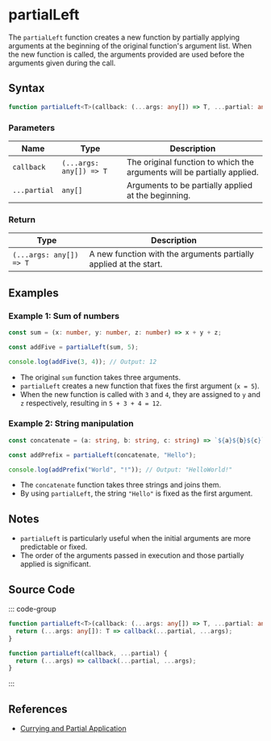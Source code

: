 # partialLeft

The `partialLeft` function creates a new function by partially applying arguments at the beginning of the original function's argument list. When the new function is called, the arguments provided are used before the arguments given during the call.

## Syntax

```typescript
function partialLeft<T>(callback: (...args: any[]) => T, ...partial: any[]): (...args: any[]) => T;
```

### Parameters

| Name        | Type                      | Description                                                         |
|-------------|---------------------------|---------------------------------------------------------------------|
| `callback`  | `(...args: any[]) => T`   | The original function to which the arguments will be partially applied. |
| `...partial`| `any[]`                   | Arguments to be partially applied at the beginning.               |

### Return

| Type                      | Description                                                  |
|---------------------------|------------------------------------------------------------|
| `(...args: any[]) => T` | A new function with the arguments partially applied at the start.  |

## Examples

### Example 1: Sum of numbers
```typescript
const sum = (x: number, y: number, z: number) => x + y + z;

const addFive = partialLeft(sum, 5);

console.log(addFive(3, 4)); // Output: 12
```

- The original `sum` function takes three arguments.
- `partialLeft` creates a new function that fixes the first argument (`x = 5`).
- When the new function is called with `3` and `4`, they are assigned to `y` and `z` respectively, resulting in `5 + 3 + 4 = 12`.

### Example 2: String manipulation
```typescript
const concatenate = (a: string, b: string, c: string) => `${a}${b}${c}`;

const addPrefix = partialLeft(concatenate, "Hello");

console.log(addPrefix("World", "!")); // Output: "HelloWorld!"
```

- The `concatenate` function takes three strings and joins them.
- By using `partialLeft`, the string `"Hello"` is fixed as the first argument.

## Notes

- `partialLeft` is particularly useful when the initial arguments are more predictable or fixed.
- The order of the arguments passed in execution and those partially applied is significant.

## Source Code

::: code-group
```typescript
function partialLeft<T>(callback: (...args: any[]) => T, ...partial: any[]): (...args: any[]) => T {
  return (...args: any[]): T => callback(...partial, ...args);
}
```

```javascript
function partialLeft(callback, ...partial) {
  return (...args) => callback(...partial, ...args);
}
```
:::

## References

- [Currying and Partial Application](https://developer.mozilla.org/en-US/docs/Glossary/Currying)